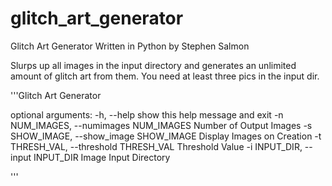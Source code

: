 # glitch_art_generator
Glitch Art Generator Written in Python by Stephen Salmon

Slurps up all images in the input directory and generates an unlimited amount of glitch art from them.
You need at least three pics in the input dir.

'''Glitch Art Generator

optional arguments:
  -h, --help            show this help message and exit
  -n NUM_IMAGES, --numimages NUM_IMAGES
                        Number of Output Images
  -s SHOW_IMAGE, --show_image SHOW_IMAGE
                        Display Images on Creation
  -t THRESH_VAL, --threshold THRESH_VAL
                        Threshold Value
  -i INPUT_DIR, --input INPUT_DIR
                        Image Input Directory

'''
